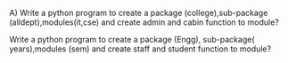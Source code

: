 A) Write a python program to create a package (college),sub-package (alldept),modules(it,cse)
and create admin and cabin function to module?


Write a python program to create a package (Engg), sub-package( years),modules (sem) and
create staff and student function to module?
